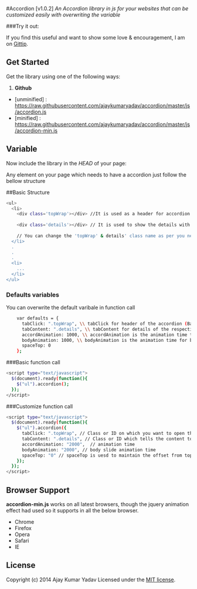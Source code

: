 #Accordion [v1.0.2]
*An Accordion library in js for your websites that can be customized easily with overwriting the variable*

###Try it out:

If you find this useful and want to show some love & encouragement, I am on [Gittip](https://www.gittip.com/ajaykumaryadav/).

## Get Started

Get the library using one of the following ways:

1. **Github**

 - [unminified] : https://raw.githubusercontent.com/ajaykumaryadav/accordion/master/js/accordion.js
 - [minified] : https://raw.githubusercontent.com/ajaykumaryadav/accordion/master/js/accordion-min.js

## Variable
Now include the library in the *HEAD* of your page:

Any element on your page which needs to have a accordion just follow the bellow structure

##Basic Structure
```sh
<ul>
  <li>
    <div class='topWrap'></div> //It is used as a header for accordion
    
    <div class='details'></div> // It is used to show the details with respective to each accoridion
    
    // You can change the 'topWrap' & details' class name as per you need, then you just need to pass the class name.
  </li>
  .
  .
  .
  <li>
    ...
  </li>
</ul>  
```

### Defaults variables
You can overwrite the default varibale in function call
```sh
    var defaults = {
      tabClick: ".topWrap", \\ tabClick for header of the accordion (Basicly for the click)
      tabContent: ".details", \\ tabContent for details of the respective header (accordion)
      accordAnimation: 1000, \\ accordAnimation is the animation time to open the accordion
      bodyAnimation: 1000, \\ bodyAnimation is the animation time for body to take while sliding
      spaceTop: 0
    };
```

###Basic function call
```sh
<script type="text/javascript">
  $(document).ready(function(){
    $("ul").accordion();
  });
</script>
```

###Customize function call
```sh
<script type="text/javascript">
  $(document).ready(function(){
    $("ul").accordion({
      tabClick: ".topWrap", // Class or ID on which you want to open the content
      tabContent: ".details", // Class or ID which tells the content to show on click
      accordAnimation: "2000",  // animation time
      bodyAnimation: "2000", // body slide animation time
      spaceTop: "0" // spaceTop is uesd to maintain the offset from top (eg 100,50 etc). Wrong way (100px, 20px, 10%, etc)
    });
  });
</script>
```

## Browser Support
**accordion-min.js** works on all latest browsers, though the jquery animation effect had used so it supports in all the below browser.

- Chrome 
- Firefox
- Opera
- Safari
- IE 

## License
Copyright (c) 2014 Ajay Kumar Yadav
Licensed under the [MIT license](http://opensource.org/licenses/MIT).
